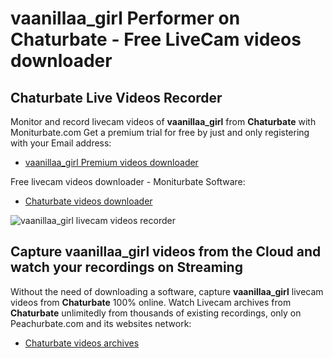 # vaanillaa_girl Performer on Chaturbate - Free LiveCam videos downloader

## Chaturbate Live Videos Recorder

Monitor and record livecam videos of **vaanillaa_girl** from **Chaturbate** with Moniturbate.com
Get a premium trial for free by just and only registering with your Email address:
* [vaanillaa_girl Premium videos downloader](https://moniturbate.com/request-demo-licence-key.html)

Free livecam videos downloader - Moniturbate Software:
* [Chaturbate videos downloader](https://moniturbate.com/moniturbate-download-software.html)

![vaanillaa_girl livecam videos recorder](https://peachurnet.com/templates/moniturbate-software.png)


## Capture vaanillaa_girl videos from the Cloud and watch your recordings on Streaming

Without the need of downloading a software, capture **vaanillaa_girl** livecam videos from **Chaturbate** 100% online.
Watch Livecam archives from **Chaturbate** unlimitedly from thousands of existing recordings, only on Peachurbate.com and its websites network:
* [Chaturbate videos archives](https://peachurnet.com/)